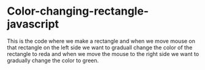 # Color-changing-rectangle-javascript
This is the code where we make a rectangle and when we move mouse on that rectangle on the left side we want to graduall change the color of the rectangle to reda and when we move the mouse to the right side we want to gradually change the color to green.
